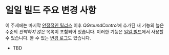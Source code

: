 # 일일 빌드 주요 변경 사항

이 주제에는 마지막 [안정적인 릴리스](../releases/release_notes.md) 이후 *QGroundControl*에 추가된 새 기능의 높은 수준의 *완벽하지 않은* 목록이 포함되어 있습니다. 이러한 기능은 [일일 빌드](../releases/daily_builds.md)에서 사용할 수 있습니다. 볼 수 있는 [변경 로그](https://github.com/mavlink/qgroundcontrol/blob/master/ChangeLog.md)도 있습니다.

* TBD